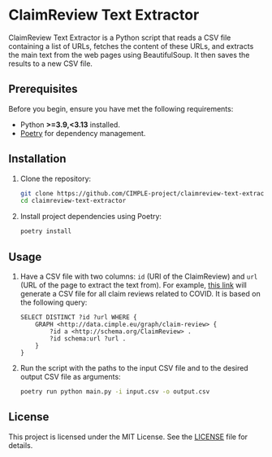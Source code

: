 # ClaimReview Text Extractor

ClaimReview Text Extractor is a Python script that reads a CSV file containing a list of URLs, fetches the content of these URLs, and extracts the main text from the web pages using BeautifulSoup. It then saves the results to a new CSV file.

## Prerequisites

Before you begin, ensure you have met the following requirements:

- Python **>=3.9,<3.13** installed.
- [Poetry](https://python-poetry.org/) for dependency management.

## Installation

1. Clone the repository:

   ```bash
   git clone https://github.com/CIMPLE-project/claimreview-text-extractor
   cd claimreview-text-extractor
   ```

1. Install project dependencies using Poetry:

    ```bash
    poetry install
    ```

## Usage

1. Have a CSV file with two columns: `id` (URI of the ClaimReview) and `url` (URL of the page to extract the text from). For example, [this link](https://data.cimple.eu/sparql?default-graph-uri=&query=SELECT+DISTINCT+%3Fid+%3Furl+WHERE+%7B%0D%0A++GRAPH+%3Chttp%3A%2F%2Fdata.cimple.eu%2Fgraph%2Fclaim-review%3E+%7B%0D%0A++++%3Fid+a+%3Chttp%3A%2F%2Fschema.org%2FClaimReview%3E+.%0D%0A++++%3Fid+schema%3Aurl+%3Furl+.%0D%0A++%7D%0D%0A%7D%0D%0A&format=text%2Fcsv&should-sponge=&timeout=0&signal_void=on) will generate a CSV file for all claim reviews related to COVID. It is based on the following query:
    ```sparql
    SELECT DISTINCT ?id ?url WHERE {
        GRAPH <http://data.cimple.eu/graph/claim-review> {
            ?id a <http://schema.org/ClaimReview> .
            ?id schema:url ?url .
        }
    }
    ```
1. Run the script with the paths to the input CSV file and to the desired output CSV file as arguments:

    ```bash
    poetry run python main.py -i input.csv -o output.csv
    ```

## License

This project is licensed under the MIT License. See the [LICENSE](LICENSE.md) file for details.
